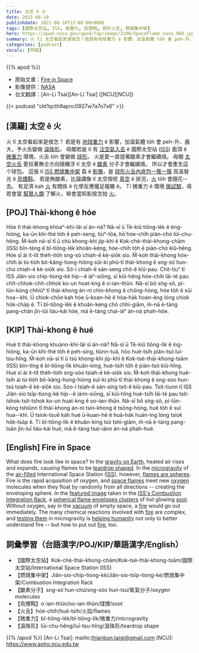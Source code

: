 ```yaml
---
title: 太空 ê 火
date: 2021-08-10
publishdate: 2021-08-10T12:00:00+0800
tags: [國際太空站, ISS, 微重力, 烏煙黗, 球形火舌, 燃燒集中架]
hero: https://apod.nasa.gov/apod/fap/image/2108/SpaceFlame_nasa_960.jpg
summary: 火 tī 太空看起來是按怎？若是有地球重力 ê 影響，加溫氣體 to̍h 會 peh-升、脹大，予火舌變做淚珠形。
categories: [podcast]
vocals: [阿錕]
---
```


{{% apod %}}

- 原始文章：[Fire in Space](https://apod.nasa.gov/apod/ap210810.html)
- 影像提供：[NASA](https://www.nasa.gov/)
- 台文翻譯：[An-Li Tsai][An-Li Tsai] ([NCU][NCU])

{{< podcast "ckt1qcth9apnc0927w7a7o7x6" >}}

## [漢羅] 太空 ê 火
火 tī 太空看起來是按怎？
若是有 [地球重力][gravity on Earth] ê 影響，加溫氣體 to̍h 會 peh-升、脹大，予火舌變做 [淚珠形][teardrop shaped]。
毋閣若是 tī 有 [注空氣入去][air-filled] ê 國際太空站 ([ISS][ISS]) 面頂 ê [微重力][microgravity] 環境，火舌 to̍h 會變做 [球形][flames are spheres]。
火是愛一直提著酸素才會繼續燒。
毋閣 [太空火舌][space flames] 愛拄著無仝方向隨機浮 tī 太空 ê [酸素][oxygen] 分子才會繼續燒。
所以才會產生這个球包。
這張 tī [ISS 燃燒集中架][ISS's Combustion Integration Rack] 翕 ê [影像][featured image]，是 [球形火舌內底包一簇一簇][spherical flame envelopes clusters] 高溫發光 ê [烏煙黗][soot]。
若是無酸素，比論講像 tī 太空按呢 [真空][vacuum] ê 狀況，[火][fire 1] to̍h 會隨花--去。
有足濟 kah [火][fire 2] 有關係 ê 化學反應攏足複雜 ê。
Tī 微重力 ê 環境 [做試驗][testing them]，毋若會當 [幫贊人類][helping humanity] 了解火，嘛會當知影按怎拍 [火][fire 3]。

## [POJ] Thài-khong ê hóe
Hóe tī thài-khong khòaⁿ-khí-lâi sī án-ná?
Nā-sī ū Tē-kiû tiōng-le̍k ê éng-hióng, ka-ūn khì-thé to̍h ē peh-seng, tiùⁿ-tōa, hō͘ hóe-chi̍h piàn-chò lūi-chu-hêng.
M̄-koh nā-sī tī ū chù khong-khì ji̍p-khì ê Kok-chè-thài-khong-chām (ISS) bīn-téng ê bî-tiōng-le̍k khoân-kéng, hóe-chi̍h to̍h ē piàn-chò kiû-hêng.
Hóe sī ài it-ti̍t the̍h-tio̍h sng-sò͘ chiah-ē kè-sio̍k sio.
M̄-koh thài-khong hóe-chi̍h ài tú-tio̍h bô-kâng-hong-hiòng sûi-ki phû-tī thài-khong ê sng-sò͘ hun-chú chiah-ē kè-sio̍k sio.
Só͘-í chiah-ē sán-seng chit-ê kiû-pau.
Chit-tiuⁿ tī ISS Jiân-sio chi̍p-tiong-kè hip--ê iáⁿ-siōng, sī kiû-hêng hóe-chi̍h lāi-té pau chi̍t-chhok-chi̍t-chhok ko-un hoat-kng ê o͘-ian-thûn.
Nā-sī bô sǹg-sô, pí-lūn-kóng chhiūⁿ tī thài-khong án-ni chin-khong ê chōng-hóng, hóe to̍h ē sûi hoa--khì.
Ū chiok-chōe kah hóe ū-koan-hē ê hòa-ha̍k hoán-èng lóng chiok ho̍k-cha̍p ê.
Tī bî-tiōng-le̍k ê khoân-kéng chò chhì-giām, m̄-nā ē-tàng pang-chān jîn-lūi liáu-kái hóe, mā ē-tàng chai-iáⁿ án-ná phah-hóe.

## [KIP]  Thài-khong ê hué
Hué tī thài-khong khuànn-khí-lâi sī án-ná?
Nā-sī ū Tē-kiû tiōng-li̍k ê íng-hióng, ka-ūn khì-thé to̍h ē peh-sing, tiùnn-tuā, hōo hué-tsi̍h piàn-tsò luī-tsu-hîng.
M̄-koh nā-sī tī ū tsù khong-khì ji̍p-khì ê Kok-tsè-thài-khong-tsām (ISS) bīn-tíng ê bî-tiōng-li̍k khuân-kíng, hué-tsi̍h to̍h ē piàn-tsò kiû-hîng.
Hué sī ài it-ti̍t the̍h-tio̍h sng-sòo tsiah-ē kè-sio̍k sio.
M̄-koh thài-khong hué-tsi̍h ài tú-tio̍h bô-kâng-hong-hiòng suî-ki phû-tī thài-khong ê sng-sòo hun-tsú tsiah-ē kè-sio̍k sio.
Sóo-í tsiah-ē sán-sing tsit-ê kiû-pau.
Tsit-tiunn tī ISS Jiân-sio tsi̍p-tiong-kè hip--ê iánn-siōng, sī kiû-hîng hué-tsi̍h lāi-té pau tsi̍t-tshok-tsi̍t-tshok ko-un huat-kng ê oo-ian-thûn.
Nā-sī bô sǹg-sô, pí-lūn-kóng tshiūnn tī thài-khong án-ni tsin-khong ê tsōng-hóng, hué to̍h ē suî hua--khì.
Ū tsiok-tsuē kah hué ū-kuan-hē ê huà-ha̍k huán-ìng lóng tsiok ho̍k-tsa̍p ê.
Tī bî-tiōng-li̍k ê khuân-kíng tsò tshì-giām, m̄-nā ē-tàng pang-tsān jîn-luī liáu-kái hué, mā ē-tàng tsai-iánn án-ná phah-hué.

## [English] Fire in Space
What does fire look like in space?
In the [gravity on Earth][gravity on Earth], heated air rises and expands, causing flames to be [teardrop shaped][teardrop shaped].
In the [microgravity][microgravity] of the [air-filled][air-filled] International Space Station ([ISS][ISS]), however, [flames are spheres][flames are spheres].
Fire is the rapid acquisition of oxygen, and [space flames][space flames] meet new [oxygen][oxygen] molecules when they float by randomly from all directions -- creating the enveloping sphere.
In the [featured image][featured image] taken in the [ISS's Combustion Integration Rack][ISS's Combustion Integration Rack], a [spherical flame envelopes clusters][spherical flame envelopes clusters] of hot glowing [soot][soot].
Without oxygen, say in the [vacuum][vacuum] of empty space, a [fire][fire 1] would go out immediately.
The many chemical reactions involved with [fire][fire 2] are complex, and [testing them][flames are spheres] in microgravity is [helping humanity][helping humanity] not only to better understand fire -- but how to put out [fire][fire 3], too.

## 詞彙學習（台語漢字/POJ/KIP/華語漢字/English）
- 【國際太空站】Kok-chè-thài-khong-chām/Kok-tsè-thài-khong-tsām/國際太空站/International Space Station (ISS)
- 【燃燒集中架】Jiân-sio-chi̍p-tiong-kè/Jiân-sio-tsi̍p-tiong-kè/燃燒集中架/Combustion Integration Rack
- 【酸素分子】sng-sò͘ hun-chú/sng-sòo hun-tsú/氧氣分子/oxygen molecules
- 【烏煙黗】o͘-ian-thûn/oo-ian-thûn/煤煙/soot
- 【火舌】hóe-chi̍h/hué-tsi̍h/火焰/flames
- 【微重力】bî-tiōng-le̍k/bî-tiōng-li̍k/微重力/microgravity
- 【淚珠形】lūi-chu-hêng/luī-tsu-hîng/淚珠形/teardrop shape

{{% /apod %}}
[An-Li Tsai]: mailto:thianbun.taigi@gmail.com
[NCU]: https://www.astro.ncu.edu.tw

[gravity on Earth]:https://apod.nasa.gov/apod/ap030723.html
[teardrop shaped]:https://science.nasa.gov/science-pink/s3fs-public/styles/large/public/mnt/medialibrary/2013/06/18/splash2.jpg
[microgravity]:https://www.nasa.gov/audience/forstudents/5-8/features/nasa-knows/what-is-microgravity-58.html
[air-filled]:https://www.nasa.gov/feature/nasas-spacecraft-atmosphere-monitor-goes-to-work-aboard-the-international-space-station
[ISS]:https://apod.nasa.gov/apod/ap161105.html
[flames are spheres]:https://science.nasa.gov/science-news/science-at-nasa/2013/18jun_strangeflames
[space flames]:https://youtu.be/BxxqCLxxY3M
[oxygen]:https://periodic.lanl.gov/8.shtml
[featured image]:https://www.nasa.gov/mission_pages/station/research/news/combustion-research-microgravity-clean-burning-fuel-space-station
[ISS's Combustion Integration Rack]:https://www.nasa.gov/content/space-stations-combustion-integrated-rack/
[spherical flame envelopes clusters]:https://www1.grc.nasa.gov/space/iss-research/iss-fcf/cir/acme/experiments/flame-design/
[soot]:https://en.wikipedia.org/wiki/Soot
[vacuum]:https://en.wikipedia.org/wiki/Vacuum
[fire 1]:https://www.smithsonianmag.com/science-nature/in-space-flames-behave-in-ways-nobody-thought-possible-132637810/
[fire 2]:https://apod.nasa.gov/apod/ap180826.html
[testing them]:https://science.nasa.gov/science-news/science-at-nasa/2013/18jun_strangeflames
[helping humanity]:https://images-prod.healthline.com/hlcmsresource/images/dog-health-benefits/642x361-excercise.jpg
[fire 3]:https://firms2.modaps.eosdis.nasa.gov/map/
